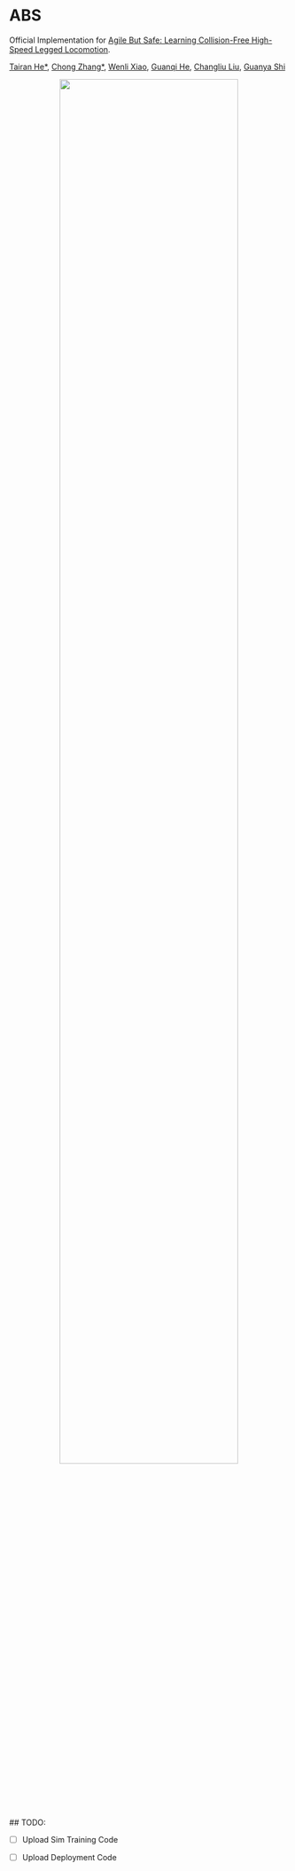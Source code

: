 # ABS

Official Implementation for [Agile But Safe: Learning Collision-Free High-Speed Legged Locomotion](https://agile-but-safe.github.io/).

[Tairan He*](https://tairanhe.com/), [Chong Zhang*](https://zita-ch.github.io/), [Wenli Xiao](https://wenlixiao-cs.github.io/), [Guanqi He](https://guanqihe.github.io/), [Changliu Liu](https://www.cs.cmu.edu/~cliu6/), [Guanya Shi](https://www.gshi.me/)  

<p align="center">
  <img src="images/teaser.jpeg" width="80%"/>
</p>
## TODO:

- [ ] Upload Sim Training Code
- [ ] Upload Deployment Code

